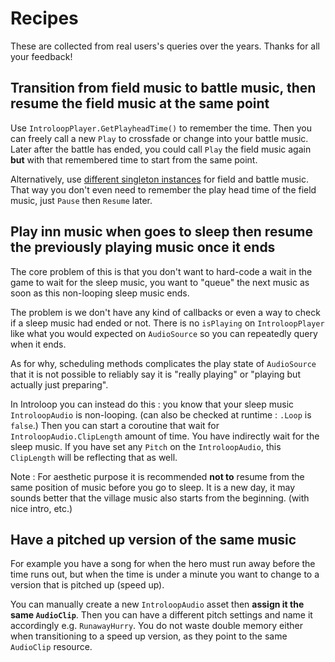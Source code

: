 # Recipes

These are collected from real users's queries over the years. Thanks for all your feedback!

## Transition from field music to battle music, then resume the field music at the same point
    
Use `IntroloopPlayer.GetPlayheadTime()` to remember the time. Then you can freely call a new `Play` to crossfade or change into your battle music. Later after the battle has ended, you could call `Play` the field music again **but** with that remembered time to start from the same point.

Alternatively, use [different singleton instances](../getting-started/introloop-player.md#defining-more-singleton-instances) for field and battle music. That way you don't even need to remember the play head time of the field music, just `Pause` then `Resume` later.

## Play inn music when goes to sleep then resume the previously playing music once it ends

The core problem of this is that you don't want to hard-code a wait in the game to wait for the sleep music, you want to "queue" the next music as soon as this non-looping sleep music ends.

The problem is we don't have any kind of callbacks or even a way to check if a sleep music had ended or not. There is no `isPlaying` on `IntroloopPlayer` like what you would expected on `AudioSource` so you can repeatedly query when it ends.

As for why, scheduling methods complicates the play state of `AudioSource` that it is not possible to reliably say it is "really playing" or "playing but actually just preparing".

In Introloop you can instead do this : you know that your sleep music `IntroloopAudio` is non-looping. (can also be checked at runtime : `.Loop` is `false`.) Then you can start a coroutine that wait for `IntroloopAudio.ClipLength` amount of time. You have indirectly wait for the sleep music. If you have set any `Pitch` on the `IntroloopAudio`, this `ClipLength` will be reflecting that as well.

Note : For aesthetic purpose it is recommended **not to** resume from the same position of music before you go to sleep. It is a new day, it may sounds better that the village music also starts from the beginning. (with nice intro, etc.)

## Have a pitched up version of the same music

For example you have a song for when the hero must run away before the time runs out, but when the time is under a minute you want to change to a version that is pitched up (speed up).

You can manually create a new `IntroloopAudio` asset then **assign it the same `AudioClip`**. Then you can have a different pitch settings and name it accordingly e.g. `RunawayHurry`. You do not waste double memory either when transitioning to a speed up version, as they point to the same `AudioClip` resource.